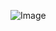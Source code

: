 ![Image](<img width="262" alt="Screen Shot 2022-01-05 at 6 43 43 PM" src="https://user-images.githubusercontent.com/97648396/149259819-c9bc1d2d-b3f5-4d1c-b574-4a13b89e4b67.png">)
